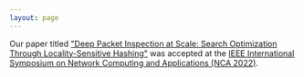 ```yaml
---
layout: page
---
```


Our paper titled ["Deep Packet Inspection at Scale: Search Optimization Through Locality-Sensitive Hashing"](/pubs/kkm2022.pdf) was accepted at the [IEEE International Symposium on Network Computing and Applications (NCA 2022)](https://www.nca-ieee.org/2022/index.html).

